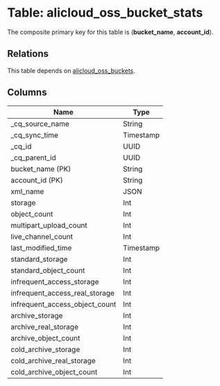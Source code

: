 # Table: alicloud_oss_bucket_stats

The composite primary key for this table is (**bucket_name**, **account_id**).

## Relations

This table depends on [alicloud_oss_buckets](alicloud_oss_buckets).

## Columns

| Name          | Type          |
| ------------- | ------------- |
|_cq_source_name|String|
|_cq_sync_time|Timestamp|
|_cq_id|UUID|
|_cq_parent_id|UUID|
|bucket_name (PK)|String|
|account_id (PK)|String|
|xml_name|JSON|
|storage|Int|
|object_count|Int|
|multipart_upload_count|Int|
|live_channel_count|Int|
|last_modified_time|Timestamp|
|standard_storage|Int|
|standard_object_count|Int|
|infrequent_access_storage|Int|
|infrequent_access_real_storage|Int|
|infrequent_access_object_count|Int|
|archive_storage|Int|
|archive_real_storage|Int|
|archive_object_count|Int|
|cold_archive_storage|Int|
|cold_archive_real_storage|Int|
|cold_archive_object_count|Int|